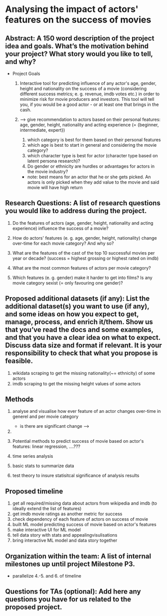 # Analysing the impact of actors' features on the success of movies
## Abstract: A 150 word description of the project idea and goals. What’s the motivation behind your project? What story would you like to tell, and why?
- Project Goals
    1. Interactive tool for predicting influence of any actor's age, gender, height and nationality on the success of a movie (considering different success metrics; e. g. revenue, imdb votes etc.) in order to minimize risk for movie producers and investors. This tool will tell you, if you would be a good actor - or at least one that brings in the cash.
    2.  --> give recommendation to actors based on their personal features: age, gender, height, nationality and acting experience (= {beginner, intermediate, expert})
        1. which category is best for them based on their personal features
        2. which age is best to start in general and considering the movie category?
        3. which character type is best for actor (character type based on latent persona research)? 
        4. Do gender or ethnicity are hurdles or advantages for actors in the movie industry?

        - note: best means for an actor that he or she gets picked. An actors is only picked when they add value to the movie and said movie will have high return

## Research Questions: A list of research questions you would like to address during the project.
1. Do the features of actors (age, gender, height, nationality and acting experience) influence the success of a movie?
2. How do actors' features (e. g. age, gender, height, nationality) change over-time for each movie category? And why so?
2. What are the features of the cast of the top 10 successful movies per year or decade? (success = highest grossing or highest rated on imdb)
3. What are the most common features of actors per movie category?


4. Which features (e. g. gender) make it harder to get into films? Is any movie category sexist (= only favouring one gender)?

## Proposed additional datasets (if any): List the additional dataset(s) you want to use (if any), and some ideas on how you expect to get, manage, process, and enrich it/them. Show us that you’ve read the docs and some examples, and that you have a clear idea on what to expect. Discuss data size and format if relevant. It is your responsibility to check that what you propose is feasible.
1. wikidata scraping to get the missing nationality(~= ethnicity) of some actors 
2. imdb scraping to get the missing height values of some actors

## Methods
1. analyse and visualise how ever feature of an actor changes over-time in generel and per movie category
    - is there are significant change --> 
2. 

1. Potential methods to predict success of movie based on actor's features: linear regression, ....???
2. time series analysis
3. basic stats to summarize data
4. test theory to insure statisitcal significance of analysis results

## Proposed timeline
1. get all required/missing data about actors from wikipedia and imdb (to ideally extend the list of features)
2. get imdb movie ratings as another metric for success
3. check dependency of each feature of actors on success of movie
4. built ML model predicting success of movie based on actor's features
5. make interactive UI for ML model
6. tell data story with stats and appealingvisulisations
7. bring interactive ML model and data story together

## Organization within the team: A list of internal milestones up until project Milestone P3.
- parallelize 4.-5. and 6. of timeline

## Questions for TAs (optional): Add here any questions you have for us related to the proposed project.
